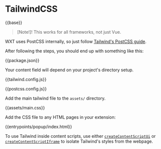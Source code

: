 # TailwindCSS

{{base}}

> [Note!]!
> This works for all frameworks, not just Vue.

WXT uses PostCSS internally, so just follow [Tailwind's PostCSS guide](https://tailwindcss.com/docs/installation/using-postcss).

After following the steps, you should end up with something like this:

{{package.json}}

Your content field will depend on your project's directory setup.

{{tailwind.config.js}}

{{postcss.config.js}}

Add the main tailwind file to the `assets/` directory.

{{assets/main.css}}

Add the CSS file to any HTML pages in your extension:

{{entrypoints/popup/index.html}}

To use Tailwind inside content scripts, use either [`createContentScriptUi`](https://wxt.dev/entrypoints/content-scripts.html#ui) or [`createContentScriptIframe`](https://wxt.dev/entrypoints/content-scripts.html#iframe) to isolate Tailwind's styles from the webpage.
